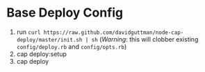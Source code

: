# Base Deploy Config #

  1) run `curl https://raw.github.com/davidguttman/node-cap-deploy/master/init.sh | sh` (*Warning*: this will clobber existing `config/deploy.rb` and `config/opts.rb`)
  2) cap deploy:setup
  3) cap deploy